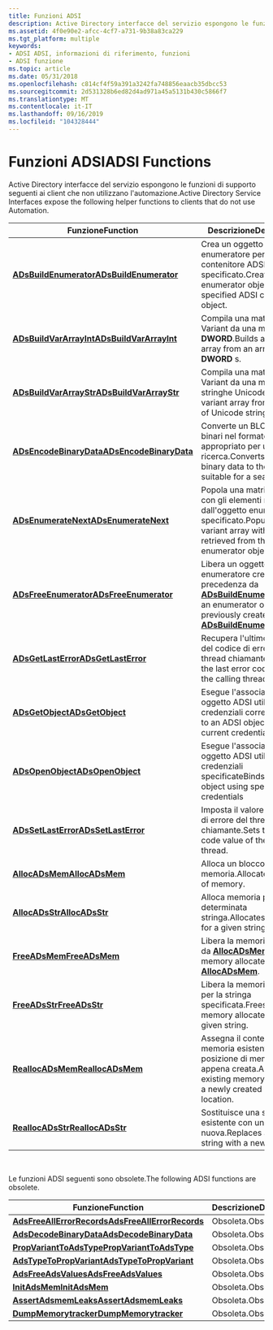```yaml
---
title: Funzioni ADSI
description: Active Directory interfacce del servizio espongono le funzioni di supporto seguenti ai client che non utilizzano l'automazione.
ms.assetid: 4f0e90e2-afcc-4cf7-a731-9b38a83ca229
ms.tgt_platform: multiple
keywords:
- ADSI ADSI, informazioni di riferimento, funzioni
- ADSI funzione
ms.topic: article
ms.date: 05/31/2018
ms.openlocfilehash: c814cf4f59a391a3242fa748856eaacb35dbcc53
ms.sourcegitcommit: 2d531328b6ed82d4ad971a45a5131b430c5866f7
ms.translationtype: MT
ms.contentlocale: it-IT
ms.lasthandoff: 09/16/2019
ms.locfileid: "104328444"
---
```

# <a name="adsi-functions"></a><span data-ttu-id="64580-105">Funzioni ADSI</span><span class="sxs-lookup"><span data-stu-id="64580-105">ADSI Functions</span></span>

<span data-ttu-id="64580-106">Active Directory interfacce del servizio espongono le funzioni di supporto seguenti ai client che non utilizzano l'automazione.</span><span class="sxs-lookup"><span data-stu-id="64580-106">Active Directory Service Interfaces expose the following helper functions to clients that do not use Automation.</span></span>



| <span data-ttu-id="64580-107">Funzione</span><span class="sxs-lookup"><span data-stu-id="64580-107">Function</span></span>                                           | <span data-ttu-id="64580-108">Descrizione</span><span class="sxs-lookup"><span data-stu-id="64580-108">Description</span></span>                                                                                        |
|----------------------------------------------------|----------------------------------------------------------------------------------------------------|
| [<span data-ttu-id="64580-109">**ADsBuildEnumerator**</span><span class="sxs-lookup"><span data-stu-id="64580-109">**ADsBuildEnumerator**</span></span>](/windows/desktop/api/Adshlp/nf-adshlp-adsbuildenumerator)   | <span data-ttu-id="64580-110">Crea un oggetto enumeratore per l'oggetto contenitore ADSI specificato.</span><span class="sxs-lookup"><span data-stu-id="64580-110">Creates an enumerator object for the specified ADSI container object.</span></span>                              |
| [<span data-ttu-id="64580-111">**ADsBuildVarArrayInt**</span><span class="sxs-lookup"><span data-stu-id="64580-111">**ADsBuildVarArrayInt**</span></span>](/windows/desktop/api/Adshlp/nf-adshlp-adsbuildvararrayint) | <span data-ttu-id="64580-112">Compila una matrice Variant da una matrice di **DWORD**.</span><span class="sxs-lookup"><span data-stu-id="64580-112">Builds a variant array from an array of **DWORD** s.</span></span>                                                |
| [<span data-ttu-id="64580-113">**ADsBuildVarArrayStr**</span><span class="sxs-lookup"><span data-stu-id="64580-113">**ADsBuildVarArrayStr**</span></span>](/windows/desktop/api/Adshlp/nf-adshlp-adsbuildvararraystr) | <span data-ttu-id="64580-114">Compila una matrice Variant da una matrice di stringhe Unicode.</span><span class="sxs-lookup"><span data-stu-id="64580-114">Builds a variant array from an array of Unicode strings.</span></span>                                           |
| [<span data-ttu-id="64580-115">**ADsEncodeBinaryData**</span><span class="sxs-lookup"><span data-stu-id="64580-115">**ADsEncodeBinaryData**</span></span>](/windows/desktop/api/Adshlp/nf-adshlp-adsencodebinarydata) | <span data-ttu-id="64580-116">Converte un BLOB di dati binari nel formato appropriato per un filtro di ricerca.</span><span class="sxs-lookup"><span data-stu-id="64580-116">Converts a blob of binary data to the format suitable for a search filter.</span></span>                         |
| [<span data-ttu-id="64580-117">**ADsEnumerateNext**</span><span class="sxs-lookup"><span data-stu-id="64580-117">**ADsEnumerateNext**</span></span>](/windows/desktop/api/Adshlp/nf-adshlp-adsenumeratenext)       | <span data-ttu-id="64580-118">Popola una matrice Variant con gli elementi recuperati dall'oggetto enumeratore specificato.</span><span class="sxs-lookup"><span data-stu-id="64580-118">Populates a variant array with elements retrieved from the specified enumerator object.</span></span>            |
| [<span data-ttu-id="64580-119">**ADsFreeEnumerator**</span><span class="sxs-lookup"><span data-stu-id="64580-119">**ADsFreeEnumerator**</span></span>](/windows/desktop/api/Adshlp/nf-adshlp-adsfreeenumerator)     | <span data-ttu-id="64580-120">Libera un oggetto enumeratore creato in precedenza da [**ADsBuildEnumerator**](/windows/desktop/api/Adshlp/nf-adshlp-adsbuildenumerator).</span><span class="sxs-lookup"><span data-stu-id="64580-120">Frees an enumerator object previously created by [**ADsBuildEnumerator**](/windows/desktop/api/Adshlp/nf-adshlp-adsbuildenumerator).</span></span> |
| [<span data-ttu-id="64580-121">**ADsGetLastError**</span><span class="sxs-lookup"><span data-stu-id="64580-121">**ADsGetLastError**</span></span>](/windows/desktop/api/Adshlp/nf-adshlp-adsgetlasterror)         | <span data-ttu-id="64580-122">Recupera l'ultimo valore del codice di errore del thread chiamante.</span><span class="sxs-lookup"><span data-stu-id="64580-122">Retrieves the last error code value of the calling thread.</span></span>                                         |
| [<span data-ttu-id="64580-123">**ADsGetObject**</span><span class="sxs-lookup"><span data-stu-id="64580-123">**ADsGetObject**</span></span>](/windows/desktop/api/Adshlp/nf-adshlp-adsgetobject)               | <span data-ttu-id="64580-124">Esegue l'associazione a un oggetto ADSI utilizzando le credenziali correnti.</span><span class="sxs-lookup"><span data-stu-id="64580-124">Binds to an ADSI object using the current credentials.</span></span>                                             |
| [<span data-ttu-id="64580-125">**ADsOpenObject**</span><span class="sxs-lookup"><span data-stu-id="64580-125">**ADsOpenObject**</span></span>](/windows/desktop/api/Adshlp/nf-adshlp-adsopenobject)             | <span data-ttu-id="64580-126">Esegue l'associazione a un oggetto ADSI utilizzando le credenziali specificate</span><span class="sxs-lookup"><span data-stu-id="64580-126">Binds to an ADSI object using specified credentials</span></span>                                                |
| [<span data-ttu-id="64580-127">**ADsSetLastError**</span><span class="sxs-lookup"><span data-stu-id="64580-127">**ADsSetLastError**</span></span>](/windows/desktop/api/Adshlp/nf-adshlp-adssetlasterror)         | <span data-ttu-id="64580-128">Imposta il valore del codice di errore del thread chiamante.</span><span class="sxs-lookup"><span data-stu-id="64580-128">Sets the error code value of the calling thread.</span></span>                                                   |
| [<span data-ttu-id="64580-129">**AllocADsMem**</span><span class="sxs-lookup"><span data-stu-id="64580-129">**AllocADsMem**</span></span>](/windows/desktop/api/Adshlp/nf-adshlp-allocadsmem)                 | <span data-ttu-id="64580-130">Alloca un blocco di memoria.</span><span class="sxs-lookup"><span data-stu-id="64580-130">Allocates a block of memory.</span></span>                                                                       |
| [<span data-ttu-id="64580-131">**AllocADsStr**</span><span class="sxs-lookup"><span data-stu-id="64580-131">**AllocADsStr**</span></span>](/windows/desktop/api/Adshlp/nf-adshlp-allocadsstr)                 | <span data-ttu-id="64580-132">Alloca memoria per una determinata stringa.</span><span class="sxs-lookup"><span data-stu-id="64580-132">Allocates memory for a given string.</span></span>                                                               |
| [<span data-ttu-id="64580-133">**FreeADsMem**</span><span class="sxs-lookup"><span data-stu-id="64580-133">**FreeADsMem**</span></span>](/windows/desktop/api/Adshlp/nf-adshlp-freeadsmem)                   | <span data-ttu-id="64580-134">Libera la memoria allocata da [**AllocADsMem**](/windows/desktop/api/Adshlp/nf-adshlp-allocadsmem).</span><span class="sxs-lookup"><span data-stu-id="64580-134">Frees the memory allocated by [**AllocADsMem**](/windows/desktop/api/Adshlp/nf-adshlp-allocadsmem).</span></span>                                  |
| [<span data-ttu-id="64580-135">**FreeADsStr**</span><span class="sxs-lookup"><span data-stu-id="64580-135">**FreeADsStr**</span></span>](/windows/desktop/api/Adshlp/nf-adshlp-freeadsstr)                   | <span data-ttu-id="64580-136">Libera la memoria allocata per la stringa specificata.</span><span class="sxs-lookup"><span data-stu-id="64580-136">Frees the memory allocated for the given string.</span></span>                                                   |
| [<span data-ttu-id="64580-137">**ReallocADsMem**</span><span class="sxs-lookup"><span data-stu-id="64580-137">**ReallocADsMem**</span></span>](/windows/desktop/api/Adshlp/nf-adshlp-reallocadsmem)             | <span data-ttu-id="64580-138">Assegna il contenuto di memoria esistente a una posizione di memoria appena creata.</span><span class="sxs-lookup"><span data-stu-id="64580-138">Assigns the existing memory content to a newly created memory location.</span></span>                            |
| [<span data-ttu-id="64580-139">**ReallocADsStr**</span><span class="sxs-lookup"><span data-stu-id="64580-139">**ReallocADsStr**</span></span>](/windows/desktop/api/Adshlp/nf-adshlp-reallocadsstr)             | <span data-ttu-id="64580-140">Sostituisce una stringa esistente con una nuova.</span><span class="sxs-lookup"><span data-stu-id="64580-140">Replaces an existing string with a new one.</span></span>                                                        |



 

<span data-ttu-id="64580-141">Le funzioni ADSI seguenti sono obsolete.</span><span class="sxs-lookup"><span data-stu-id="64580-141">The following ADSI functions are obsolete.</span></span>



| <span data-ttu-id="64580-142">Funzione</span><span class="sxs-lookup"><span data-stu-id="64580-142">Function</span></span>                                                  | <span data-ttu-id="64580-143">Descrizione</span><span class="sxs-lookup"><span data-stu-id="64580-143">Description</span></span> |
|-----------------------------------------------------------|-------------|
| [<span data-ttu-id="64580-144">**AdsFreeAllErrorRecords**</span><span class="sxs-lookup"><span data-stu-id="64580-144">**AdsFreeAllErrorRecords**</span></span>](obsolete-adsi-functions.md) | <span data-ttu-id="64580-145">Obsoleta.</span><span class="sxs-lookup"><span data-stu-id="64580-145">Obsolete.</span></span>   |
| [<span data-ttu-id="64580-146">**AdsDecodeBinaryData**</span><span class="sxs-lookup"><span data-stu-id="64580-146">**AdsDecodeBinaryData**</span></span>](obsolete-adsi-functions.md)    | <span data-ttu-id="64580-147">Obsoleta.</span><span class="sxs-lookup"><span data-stu-id="64580-147">Obsolete.</span></span>   |
| [<span data-ttu-id="64580-148">**PropVariantToAdsType**</span><span class="sxs-lookup"><span data-stu-id="64580-148">**PropVariantToAdsType**</span></span>](obsolete-adsi-functions.md)   | <span data-ttu-id="64580-149">Obsoleta.</span><span class="sxs-lookup"><span data-stu-id="64580-149">Obsolete.</span></span>   |
| [<span data-ttu-id="64580-150">**AdsTypeToPropVariant**</span><span class="sxs-lookup"><span data-stu-id="64580-150">**AdsTypeToPropVariant**</span></span>](obsolete-adsi-functions.md)   | <span data-ttu-id="64580-151">Obsoleta.</span><span class="sxs-lookup"><span data-stu-id="64580-151">Obsolete.</span></span>   |
| [<span data-ttu-id="64580-152">**AdsFreeAdsValues**</span><span class="sxs-lookup"><span data-stu-id="64580-152">**AdsFreeAdsValues**</span></span>](obsolete-adsi-functions.md)       | <span data-ttu-id="64580-153">Obsoleta.</span><span class="sxs-lookup"><span data-stu-id="64580-153">Obsolete.</span></span>   |
| [<span data-ttu-id="64580-154">**InitAdsMem**</span><span class="sxs-lookup"><span data-stu-id="64580-154">**InitAdsMem**</span></span>](obsolete-adsi-functions.md)             | <span data-ttu-id="64580-155">Obsoleta.</span><span class="sxs-lookup"><span data-stu-id="64580-155">Obsolete.</span></span>   |
| [<span data-ttu-id="64580-156">**AssertAdsmemLeaks**</span><span class="sxs-lookup"><span data-stu-id="64580-156">**AssertAdsmemLeaks**</span></span>](obsolete-adsi-functions.md)      | <span data-ttu-id="64580-157">Obsoleta.</span><span class="sxs-lookup"><span data-stu-id="64580-157">Obsolete.</span></span>   |
| [<span data-ttu-id="64580-158">**DumpMemorytracker**</span><span class="sxs-lookup"><span data-stu-id="64580-158">**DumpMemorytracker**</span></span>](obsolete-adsi-functions.md)      | <span data-ttu-id="64580-159">Obsoleta.</span><span class="sxs-lookup"><span data-stu-id="64580-159">Obsolete.</span></span>   |



 

 

 





